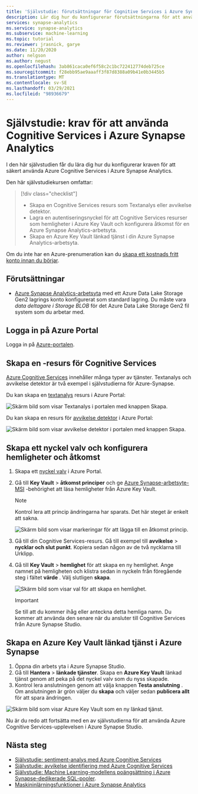 ```yaml
---
title: 'Självstudie: förutsättningar för Cognitive Services i Azure Synapse Analytics'
description: Lär dig hur du konfigurerar förutsättningarna för att använda Cognitive Services i Azure-Synapse.
services: synapse-analytics
ms.service: synapse-analytics
ms.subservice: machine-learning
ms.topic: tutorial
ms.reviewer: jrasnick, garye
ms.date: 11/20/2020
author: nelgson
ms.author: negust
ms.openlocfilehash: 3ab861caca0ef6f58c2c1bc722412774deb725ce
ms.sourcegitcommit: f28ebb95ae9aaaff3f87d8388a09b41e0b3445b5
ms.translationtype: MT
ms.contentlocale: sv-SE
ms.lasthandoff: 03/29/2021
ms.locfileid: "98936679"
---
```

# <a name="tutorial-prerequisites-for-using-cognitive-services-in-azure-synapse-analytics"></a>Självstudie: krav för att använda Cognitive Services i Azure Synapse Analytics

I den här självstudien får du lära dig hur du konfigurerar kraven för att säkert använda Azure Cognitive Services i Azure Synapse Analytics.

Den här självstudiekursen omfattar:
> [!div class="checklist"]
> - Skapa en Cognitive Services resurs som Textanalys eller avvikelse detektor.
> - Lagra en autentiseringsnyckel för att Cognitive Services resurser som hemligheter i Azure Key Vault och konfigurera åtkomst för en Azure Synapse Analytics-arbetsyta.
> - Skapa en Azure Key Vault länkad tjänst i din Azure Synapse Analytics-arbetsyta.

Om du inte har en Azure-prenumeration kan du [skapa ett kostnads fritt konto innan du börjar](https://azure.microsoft.com/free/).

## <a name="prerequisites"></a>Förutsättningar

- [Azure Synapse Analytics-arbetsyta](../get-started-create-workspace.md) med ett Azure Data Lake Storage Gen2 lagrings konto konfigurerat som standard lagring. Du måste vara *data deltagare i Storage BLOB* för det Azure Data Lake Storage Gen2 fil system som du arbetar med.

## <a name="sign-in-to-the-azure-portal"></a>Logga in på Azure Portal

Logga in på [Azure-portalen](https://portal.azure.com/).

## <a name="create-a-cognitive-services-resource"></a>Skapa en -resurs för Cognitive Services

[Azure Cognitive Services](../../cognitive-services/index.yml) innehåller många typer av tjänster. Textanalys och avvikelse detektor är två exempel i självstudierna för Azure-Synapse.

Du kan skapa en [textanalys](https://ms.portal.azure.com/#create/Microsoft.CognitiveServicesTextAnalytics) resurs i Azure Portal:

![Skärm bild som visar Textanalys i portalen med knappen Skapa.](media/tutorial-configure-cognitive-services/tutorial-configure-cognitive-services-00b.png)

Du kan skapa en resurs för [avvikelse detektor](https://ms.portal.azure.com/#create/Microsoft.CognitiveServicesTextAnalytics) i Azure Portal:

![Skärm bild som visar avvikelse detektor i portalen med knappen Skapa.](media/tutorial-configure-cognitive-services/tutorial-configure-cognitive-services-00a.png)

## <a name="create-a-key-vault-and-configure-secrets-and-access"></a>Skapa ett nyckel valv och konfigurera hemligheter och åtkomst

1. Skapa ett [nyckel valv](https://ms.portal.azure.com/#create/Microsoft.KeyVault) i Azure Portal.
2. Gå till **Key Vault**  >  **åtkomst principer** och ge [Azure Synapse-arbetsyte-MSI](../security/synapse-workspace-managed-identity.md) -behörighet att läsa hemligheter från Azure Key Vault.

   > [!NOTE]
   > Kontrol lera att princip ändringarna har sparats. Det här steget är enkelt att sakna.

   ![Skärm bild som visar markeringar för att lägga till en åtkomst princip.](media/tutorial-configure-cognitive-services/tutorial-configure-cognitive-services-00c.png)

3. Gå till din Cognitive Services-resurs. Gå till exempel till **avvikelse**  >  **nycklar och slut punkt**. Kopiera sedan någon av de två nycklarna till Urklipp.

4. Gå till **Key Vault**  >  **hemlighet** för att skapa en ny hemlighet. Ange namnet på hemligheten och klistra sedan in nyckeln från föregående steg i fältet **värde** . Välj slutligen **skapa**.

   ![Skärm bild som visar val för att skapa en hemlighet.](media/tutorial-configure-cognitive-services/tutorial-configure-cognitive-services-00d.png)

   > [!IMPORTANT]
   > Se till att du kommer ihåg eller anteckna detta hemliga namn. Du kommer att använda den senare när du ansluter till Cognitive Services från Azure Synapse Studio.

## <a name="create-an-azure-key-vault-linked-service-in-azure-synapse"></a>Skapa en Azure Key Vault länkad tjänst i Azure Synapse

1. Öppna din arbets yta i Azure Synapse Studio. 
2. Gå till **Hantera**  >  **länkade tjänster**. Skapa en **Azure Key Vault** länkad tjänst genom att peka på det nyckel valv som du nyss skapade. 
3. Kontrol lera anslutningen genom att välja knappen **Testa anslutning** . Om anslutningen är grön väljer du **skapa** och väljer sedan **publicera allt** för att spara ändringen.

![Skärm bild som visar Azure Key Vault som en ny länkad tjänst.](media/tutorial-configure-cognitive-services/tutorial-configure-cognitive-services-00e.png)

Nu är du redo att fortsätta med en av självstudierna för att använda Azure Cognitive Services-upplevelsen i Azure Synapse Studio.

## <a name="next-steps"></a>Nästa steg

- [Självstudie: sentiment-analys med Azure Cognitive Services](tutorial-cognitive-services-sentiment.md)
- [Självstudie: avvikelse identifiering med Azure Cognitive Services](tutorial-cognitive-services-sentiment.md)
- [Självstudie: Machine Learning-modellens poängsättning i Azure Synapse-dedikerade SQL-pooler](tutorial-sql-pool-model-scoring-wizard.md).
- [Maskininlärningsfunktioner i Azure Synapse Analytics](what-is-machine-learning.md)